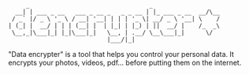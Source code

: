 ```
     _                                  _                   
  __| | ___ _ __   ___ _ __ _   _ _ __ | |_ ___ _ __  __/\__
 / _` |/ _ \ '_ \ / __| '__| | | | '_ \| __/ _ \ '__| \    /
| (_| |  __/ | | | (__| |  | |_| | |_) | ||  __/ |    /_  _\
 \__,_|\___|_| |_|\___|_|   \__, | .__/ \__\___|_|      \/  
                            |___/|_|                        
```

"Data encrypter" is a tool that helps you control your personal data.
It encrypts your photos, videos, pdf… before putting them on the internet.
